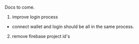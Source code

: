 Docs to come.

1. improve login process

- connect wallet and login should be all in the same process.

2. remove firebase project id's
